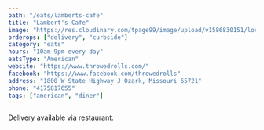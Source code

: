 ```yaml
---
path: "/eats/lamberts-cafe"
title: "Lambert's Cafe"
image: "https://res.cloudinary.com/tpage99/image/upload/v1586830151/local417eats/local417eatslogo.png"
orderops: ["delivery", "curbside"]
category: "eats"
hours: "10am-9pm every day"
eatsType: "American"
website: "https://www.throwedrolls.com/"
facebook: "https://www.facebook.com/throwedrolls"
address: "1800 W State Highway J Ozark, Missouri 65721"
phone: "4175817655"
tags: ["american", "diner"]
---
```


Delivery available via restaurant.
